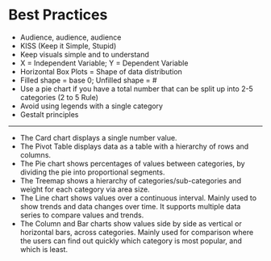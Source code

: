 # Best Practices

* Audience, audience, audience
* KISS (Keep it Simple, Stupid)
* Keep visuals simple and to understand
* X = Independent Variable; Y = Dependent Variable
* Horizontal Box Plots = Shape of data distribution
* Filled shape = base 0; Unfilled shape = #
* Use a pie chart if you have a total number that can be split up into 2-5 categories (2 to 5 Rule)
* Avoid using legends with a single category
* Gestalt principles

-----

* The Card chart displays a single number value.
* The Pivot Table displays data as a table with a hierarchy of rows and columns.
* The Pie chart shows percentages of values between categories, by dividing the pie into proportional segments.
* The Treemap shows a hierarchy of categories/sub-categories and weight for each category via area size.
* The Line chart shows values over a continuous interval. Mainly used to show trends and data changes over time. It supports multiple data series to compare values and trends.
* The Column and Bar charts show values side by side as vertical or horizontal bars, across categories. Mainly used for comparison where the users can find out quickly which category is most popular, and which is least.

